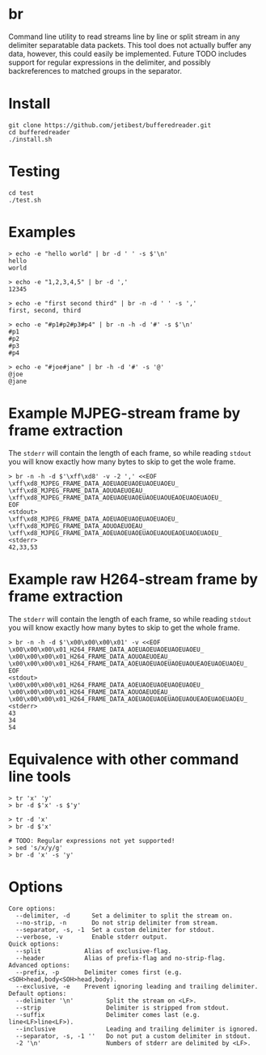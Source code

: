 # br
Command line utility to read streams line by line or split stream in any delimiter separatable data packets.
This tool does not actually buffer any data, however, this could easily be implemented.
Future TODO includes support for regular expressions in the delimiter, and possibly backreferences to matched groups in the separator.

# Install

    git clone https://github.com/jetibest/bufferedreader.git
    cd bufferedreader
    ./install.sh

# Testing
    cd test
    ./test.sh

# Examples

    > echo -e "hello world" | br -d ' ' -s $'\n'
    hello
    world

    > echo -e "1,2,3,4,5" | br -d ','
    12345
    
    > echo -e "first second third" | br -n -d ' ' -s ','
    first, second, third
    
    > echo -e "#p1#p2#p3#p4" | br -n -h -d '#' -s $'\n'
    #p1
    #p2
    #p3
    #p4
    
    > echo -e "#joe#jane" | br -h -d '#' -s '@'
    @joe
    @jane


# Example MJPEG-stream frame by frame extraction

The `stderr` will contain the length of each frame, so while reading `stdout` you will know exactly how many bytes to skip to get the wole frame.

    > br -n -h -d $'\xff\xd8' -v -2 ',' <<EOF
    \xff\xd8_MJPEG_FRAME_DATA_AOEUAOEUAOEUAOEUAOEU_
    \xff\xd8_MJPEG_FRAME_DATA_AOUOAEUOEAU_
    \xff\xd8_MJPEG_FRAME_DATA_AOEUAOEUAOEUAOEUAOUEAOEUAOEUAOEU_
    EOF
    <stdout>
    \xff\xd8_MJPEG_FRAME_DATA_AOEUAOEUAOEUAOEUAOEU_
    \xff\xd8_MJPEG_FRAME_DATA_AOUOAEUOEAU_
    \xff\xd8_MJPEG_FRAME_DATA_AOEUAOEUAOEUAOEUAOUEAOEUAOEUAOEU_
    <stderr>
    42,33,53


# Example raw H264-stream frame by frame extraction

The `stderr` will contain the length of each frame, so while reading `stdout` you will know exactly how many bytes to skip to get the whole frame.

    > br -n -h -d $'\x00\x00\x00\x01' -v <<EOF
    \x00\x00\x00\x01_H264_FRAME_DATA_AOEUAOEUAOEUAOEUAOEU_
    \x00\x00\x00\x01_H264_FRAME_DATA_AOUOAEUOEAU_
    \x00\x00\x00\x01_H264_FRAME_DATA_AOEUAOEUAOEUAOEUAOUEAOEUAOEUAOEU_
    EOF
    <stdout>
    \x00\x00\x00\x01_H264_FRAME_DATA_AOEUAOEUAOEUAOEUAOEU_
    \x00\x00\x00\x01_H264_FRAME_DATA_AOUOAEUOEAU_
    \x00\x00\x00\x01_H264_FRAME_DATA_AOEUAOEUAOEUAOEUAOUEAOEUAOEUAOEU_
    <stderr>
    43
    34
    54


# Equivalence with other command line tools

    > tr 'x' 'y'
    > br -d $'x' -s $'y'
    
    > tr -d 'x'
    > br -d $'x'
    
    # TODO: Regular expressions not yet supported!
    > sed 's/x/y/g'
    > br -d 'x' -s 'y'


# Options

    Core options:
      --delimiter, -d      Set a delimiter to split the stream on.
      --no-strip, -n       Do not strip delimiter from stream.
      --separator, -s, -1  Set a custom delimiter for stdout.
      --verbose, -v        Enable stderr output.
    Quick options:
      --split            Alias of exclusive-flag.
      --header           Alias of prefix-flag and no-strip-flag.
    Advanced options:
      --prefix, -p       Delimiter comes first (e.g. <SOH>head,body<SOH>head,body).
      --exclusive, -e    Prevent ignoring leading and trailing delimiter.
    Default options:
      --delimiter '\n'         Split the stream on <LF>.
      --strip                  Delimiter is stripped from stdout.
      --suffix                 Delimiter comes last (e.g. line<LF>line<LF>).
      --inclusive              Leading and trailing delimiter is ignored.
      --separator, -s, -1 ''   Do not put a custom delimiter in stdout.
      -2 '\n'                  Numbers of stderr are delimited by <LF>.
